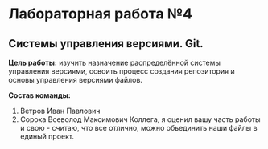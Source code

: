 # Лабораторная работа №4
## Системы управления версиями. Git.

**Цель работы:** изучить назначение распределённой системы управления версиями, освоить процесс создания репозитория и основы управления версиями файлов.

**Состав команды:**
1. Ветров Иван Павлович
2. Сорока Всеволод Максимович
Коллега, я оценил вашу часть работы и свою - считаю, что все отлично, можно обьединить наши файлы в единый проект.
